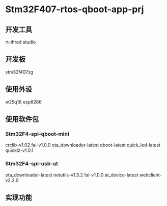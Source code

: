 # Stm32F407-rtos-qboot-app-prj

## 开发工具
rt-thred studio
## 开发板
stm32f407zg
## 使用外设
w25q16 esp8266
## 使用软件包
### Stm32F4-spi-qboot-mini
crclib-v1.02
fal-v1.0.0
ota_downloader-latest
qboot-latest
quick_led-latest
quicklz-v1.0.1
### Stm32F4-spi-usb-at
ota_downloader-latest
netutils-v1.3.2
fal-v1.0.0
at_device-latest
webclient-v2.2.0
## 实现功能
